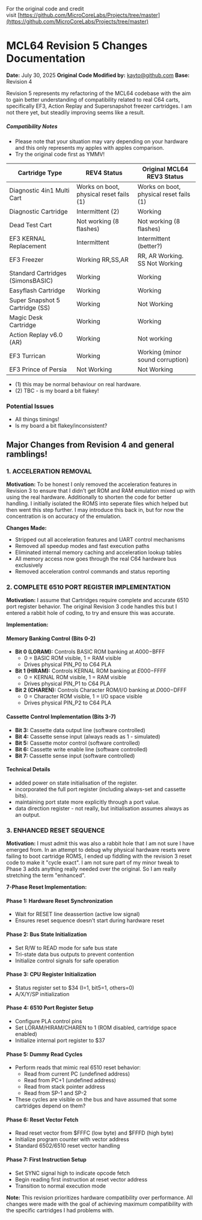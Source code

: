 For the original code and credit visit [https://github.com/MicroCoreLabs/Projects/tree/master](https://github.com/MicroCoreLabs/Projects/tree/master)

# MCL64 Revision 5 Changes Documentation

**Date:** July 30, 2025
**Original Code Modified by:** kayto@github.com
**Base:** Revision 4

Revision 5 represents my refactoring of the MCL64 codebase with the aim to gain better understanding of compatibility related to real C64 carts, specifically EF3, Action Replay and Supersnapshot freezer cartridges. I am not there yet, but steadily improving seems like a result.

##### Compatibility Notes

- Please note that your situation may vary depending on your hardware and this only represents my apples with apples comparison.
- Try the original code first as YMMV!


| Cartridge Type | REV4 Status | Original MCL64 REV3 Status |
|----------------|-------------|-------------|
| Diagnostic 4in1 Multi Cart | Works on boot, physical reset fails (1) | Works on boot, physical reset fails (1) |
| Diagnostic Cartridge | Intermittent (2) | Working |
| Dead Test Cart | Not working (8 flashes) | Not working (8 flashes) |
| EF3 KERNAL Replacement | Intermittent | Intermittent (better?) |
| EF3 Freezer | Working RR,SS,AR | RR, AR Working.   SS Not Working |
| Standard Cartridges (SimonsBASIC) | Working | Working |
| Easyflash Cartridge | Working | Working |
| Super Snapshot 5 Cartridge (SS) | Working | Not Working |
| Magic Desk Cartridge | Working | Working |
| Action Replay v6.0 (AR) | Working | Not working |
| EF3 Turrican | Working | Working (minor sound corruption)
| EF3 Prince of Persia | Not Working | Not Working |


* (1) this may be normal behaviour on real hardware.
* (2) TBC - is my board a bit flakey!

### Potential Issues

* All things timings!
* Is my board a bit flakey/inconsistent?

## Major Changes from Revision 4 and general ramblings!

### 1\. ACCELERATION REMOVAL

**Motivation:** To be honest I only removed the acceleration features in Revision 3 to ensure that I didn't get ROM and RAM emulation mixed up with using the real hardware. Additionally to shorten the code for better handling. I initially isolated the ROMS into seperate files which helped but then went this step further. I may introduce this back in, but for now the concentration is on accuracy of the emulation.

**Changes Made:**

* Stripped out all acceleration features and UART control mechanisms
* Removed all speedup modes and fast execution paths
* Eliminated internal memory caching and acceleration lookup tables
* All memory access now goes through the real C64 hardware bus exclusively
* Removed acceleration control commands and status reporting

### 2\. COMPLETE 6510 PORT REGISTER IMPLEMENTATION

**Motivation:** I assume that Cartridges require complete and accurate 6510 port register behavior. The original Revision 3 code handles this but I entered a rabbit hole of coding, to try and ensure this was accurate.

**Implementation:**

#### Memory Banking Control (Bits 0-2)

* **Bit 0 (LORAM):** Controls BASIC ROM banking at $A000-$BFFF
    * 0 = BASIC ROM visible, 1 = RAM visible
    * Drives physical PIN\_P0 to C64 PLA
* **Bit 1 (HIRAM):** Controls KERNAL ROM banking at $E000-$FFFF
    * 0 = KERNAL ROM visible, 1 = RAM visible
    * Drives physical PIN\_P1 to C64 PLA
* **Bit 2 (CHAREN):** Controls Character ROM/I/O banking at $D000-$DFFF
    * 0 = Character ROM visible, 1 = I/O space visible
    * Drives physical PIN\_P2 to C64 PLA

#### Cassette Control Implementation (Bits 3-7)

* **Bit 3:** Cassette data output line (software controlled)
* **Bit 4:** Cassette sense input (always reads as 1 - simulated)
* **Bit 5:** Cassette motor control (software controlled)
* **Bit 6:** Cassette write enable line (software controlled)
* **Bit 7:** Cassette sense input (software controlled)

#### Technical Details

* added power on state initialisation of the register.
* incorporated the full port register (including always-set and cassette bits).
* maintaining port state more explicitly through a port value.
* data direction register - not really, but initialisation assumes always as an output.

### 3\. ENHANCED RESET SEQUENCE

**Motivation:** I must admit this was also a rabbit hole that I am not sure I have emerged from. In an attempt to debug why physical hardware resets were failing to boot cartridge ROMS, I ended up fiddling with the revision 3 reset code to make it "cycle exact". I am not sure part of my minor tweak to Phase 3 adds anything really needed over the original. So I am really stretching the term "enhanced".

**7-Phase Reset Implementation:**

#### Phase 1: Hardware Reset Synchronization

* Wait for RESET line deassertion (active low signal)
* Ensures reset sequence doesn't start during hardware reset

#### Phase 2: Bus State Initialization

* Set R/W to READ mode for safe bus state
* Tri-state data bus outputs to prevent contention
* Initialize control signals for safe operation

#### Phase 3: CPU Register Initialization

* Status register set to $34 (I=1, bit5=1, others=0)
* A/X/Y/SP initialization

#### Phase 4: 6510 Port Register Setup

* Configure PLA control pins 
* Set LORAM/HIRAM/CHAREN to 1 (ROM disabled, cartridge space enabled)
* Initialize internal port register to $37

#### Phase 5: Dummy Read Cycles

* Perform reads that mimic real 6510 reset behavior:
    * Read from current PC (undefined address)
    * Read from PC+1 (undefined address)
    * Read from stack pointer address
    * Read from SP-1 and SP-2
* These cycles are visible on the bus and have assumed that some cartridges depend on them?

#### Phase 6: Reset Vector Fetch

* Read reset vector from $FFFC (low byte) and $FFFD (high byte)
* Initialize program counter with vector address
* Standard 6502/6510 reset vector handling

#### Phase 7: First Instruction Setup

* Set SYNC signal high to indicate opcode fetch
* Begin reading first instruction at reset vector address
* Transition to normal execution mode

**Note:** This revision prioritizes hardware compatibility over performance. All changes were made with the goal of achieving maximum compatibility with the specific cartridges I had problems with.
